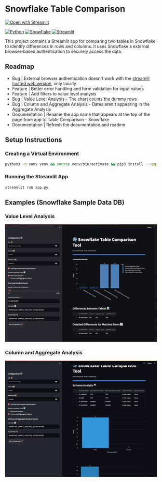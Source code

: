 # Snowflake Table Comparison
[![Open with Streamlit](https://img.shields.io/badge/-Open%20with%20Streamlit-FF4B4B?style=for-the-badge&logo=streamlit&logoColor=white)](https://snow-table-comparison.streamlit.app/)

[![Python](https://img.shields.io/badge/-Python-3776AB?style=for-the-badge&logo=python&logoColor=white)](https://python.org/)
[![Snowflake](https://img.shields.io/badge/-Snowflake-29B5E8?style=for-the-badge&logo=snowflake&logoColor=white)](https://snowflake.com/)
[![Streamlit](https://img.shields.io/badge/-Streamlit-FF4B4B?style=for-the-badge&logo=streamlit&logoColor=white)](https://streamlit.io/)

This project contains a Streamlit app for comparing two tables in Snowflake to identify differences in rows and columns. It uses Snowflake's external browser-based authentication to securely access the data.

## Roadmap
- Bug | External browser authentication doesn't work with the [streamlit hosted web version](https://snow-table-comparison.streamlit.app/), only locally 
- Feature | Better error handling and form validation for input values
- Feature | Add filters to value level analysis
- Bug | Value Level Analysis - The chart counts the dummy rows
- Bug | Column and Aggregate Analysis - Dates aren't appearing in the Aggregate Analysis
- Documentation | Rename the app name that appears at the top of the page from app to Table Comparison - Snowflake
- Documentation | Refresh the documentation and readme

## Setup Instructions

### Creating a Virtual Environment

```bash
python3 -m venv venv && source venv/bin/activate && pip3 install --upgrade pip && pip3 install -r requirements.txt 
```

### Running the Streamlit App

```bash
streamlit run app.py
```

## Examples (Snowflake Sample Data DB)

### Value Level Analysis
![Value Level Analysis 1](row_level_analysis.png)
### Column and Aggregate Analysis
![Column and Aggregate Analysis](column_and_aggregate_analysis.gif)